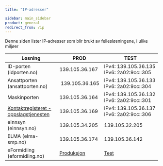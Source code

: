 ```yaml
---
title: "IP-adresser"

sidebar: main_sidebar
product: general
redirect_from: /ip
---
```


Denne siden lister IP-adresser som blir brukt av fellesløsningene, i ulike miljøer


| Løsning | PROD | TEST |
| - | - |-|
| ID-porten (idporten.no) | 139.105.36.167 |IPv4: 139.105.36.135 <br> IPv6: 2a02:9cc::305 |
| Ansattporten (ansattporten.no) | 139.105.36.165 |IPv4: 139.105.36.133 <br> IPv6: 2a02:9cc::304|
| Maskinporten | 139.105.36.164 |IPv4: 139.105.36.132 <br> IPv6: 2a02:9cc::301|
| [Kontaktregisteret - oppslagstjenesten](https://docs.digdir.no/docs/Kontaktregisteret/oppslagstjenesten_rest.html#ip-adresser-og-brannmurkonfigurasjon)|   139.105.36.169 | IPv4: 139.105.36.137 <br> IPv6: 2a02:9cc::306|
| eInnsyn (einnsyn.no) | 139.105.34.205 | 139.105.32.205 |
| ELMA (elma-smp.no) | 139.105.36.174 | 139.105.36.142 |
| eFormidling (eformidling.no) | [Produksjon](https://docs.digdir.no/docs/eFormidling/Miljo/produksjon) | [Test](https://docs.digdir.no/docs/eFormidling/Miljo/qa) |
